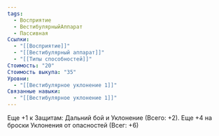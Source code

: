 ```yaml
---
tags:
  - Восприятие
  - ВестибулярныйАппарат
  - Пассивная
Ссылки:
  - "[[Восприятие]]"
  - "[[Вестибулярный аппарат]]"
  - "[[Типы способностей]]"
Стоимость: "20"
Стоимость выкупа: "35"
Уровни:
  - "[[Вестибулярное уклонение 1]]"
Связанные навыки:
  - "[[Вестибулярное уклонение 1]]"
---
```

Еще +1 к Защитам: Дальний бой и Уклонение (Всего: +2). Еще +4 на броски Уклонения от опасностей (Всег: +6)